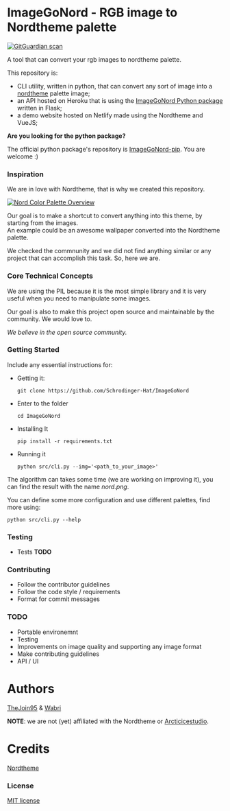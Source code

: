 # ImageGoNord - RGB image to Nordtheme palette
[![GitGuardian scan](https://github.com/Schrodinger-Hat/ImageGoNord/actions/workflows/git-guardian.yml/badge.svg)](https://github.com/Schrodinger-Hat/ImageGoNord/actions/workflows/git-guardian.yml)

A tool that can convert your rgb images to nordtheme palette.

This repository is:
- CLI utility, written in python, that can convert any sort of image into a [nordtheme](https://github.com/arcticicestudio/nord) palette image;
- an API hosted on Heroku that is using the [ImageGoNord Python package](https://github.com/Schrodinger-Hat/ImageGoNord-pip) written in Flask;
- a demo website hosted on Netlify made using the Nordtheme and VueJS;

**Are you looking for the python package?**

The official python package's repository is [ImageGoNord-pip](https://github.com/Schrodinger-Hat/ImageGoNord-pip). You are welcome :)

<!--
@TODO
- Describe very briefly but clearly what the project does.
- State if it is out-of-the-box user-friendly, so it’s clear to the user.
- List its most useful/innovative/noteworthy features.
- State its goals/what problem(s) it solves.
- Note and briefly describe any key concepts (technical, philosophical, or both) important to the user’s understanding.
- Link to any supplementary blog posts or project main pages.
- Note its development status.
- Include badges.
- If possible, include screenshots and demo videos.
-->

### Inspiration

We are in love with Nordtheme, that is why we created this repository.

[![Nord Color Palette Overview](https://raw.githubusercontent.com/arcticicestudio/nord-docs/develop/assets/images/nord/repository-color-palettes.svg?sanitize=true)](https://www.nordtheme.com/docs/colors-and-palettes)

Our goal is to make a shortcut to convert anything into this theme, by starting from the images.
<br>An example could be an awesome wallpaper converted into the Nordtheme palette.

We checked the commnunity and we did not find anything similar or any project that can accomplish this task. So, here we are.

### Core Technical Concepts

We are using the PIL because it is the most simple library and it is very useful when you need to manipulate some images.

Our goal is also to make this project open source and maintainable by the community. We would love to.

*We believe in the open source community.*

### Getting Started

Include any essential instructions for:

- Getting it:
  ```
  git clone https://github.com/Schrodinger-Hat/ImageGoNord
  ```
- Enter to the folder
  ```
  cd ImageGoNord
  ```
- Installing It
  ```
  pip install -r requirements.txt
  ```
- Running it
  ```
  python src/cli.py --img='<path_to_your_image>' 
  ```

The algorithm can takes some time (we are working on improving it), you can find the result with the name *nord.png*.

You can define some more configuration and use different palettes, find more using:

```
python src/cli.py --help
```

### Testing
- Tests **TODO**

### Contributing
- Follow the contributor guidelines
- Follow the code style / requirements
- Format for commit messages

### TODO
- Portable environemnt
- Testing
- Improvements on image quality and supporting any image format
- Make contributing guidelines
- API / UI

# Authors

[TheJoin95](https://github.com/TheJoin95) & [Wabri](https://github.com/Wabri)

**NOTE**: we are not (yet) affiliated with the Nordtheme or [Arcticicestudio](https://github.com/arcticicestudio).

# Credits

[Nordtheme](https://www.nordtheme.com/)

### License

[MIT license](https://github.com/Schrodinger-Hat/ImageGoNord/blob/master/LICENSE)
